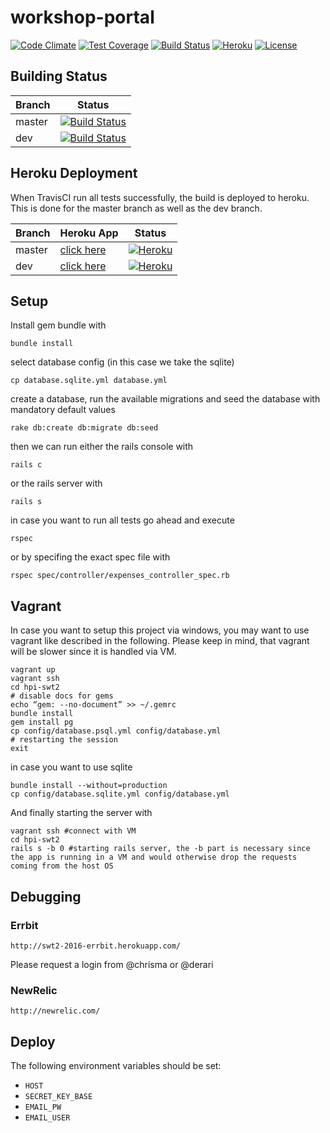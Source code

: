 # workshop-portal

[![Code Climate](https://codeclimate.com/github/hpi-swt2/workshop-portal/badges/gpa.svg)](https://codeclimate.com/github/hpi-swt2/workshop-portal)
[![Test Coverage](https://codeclimate.com/github/hpi-swt2/workshop-portal/badges/coverage.svg)](https://codeclimate.com/github/hpi-swt2/workshop-portal/coverage)
[![Build Status](https://travis-ci.org/hpi-swt2/workshop-portal.svg?branch=dev)](https://travis-ci.org/hpi-swt2/workshop-portal)
[![Heroku](https://heroku-badge.herokuapp.com/?app=workshop-portal)](http://workshop-portal.herokuapp.com/)
[![License](http://img.shields.io/badge/license-AGPL-blue.svg)](https://github.com/hpi-swt2/workshop-portal/blob/master/LICENSE)

## Building Status

Branch      | Status
----------- | ----------
master  | [![Build Status](https://travis-ci.org/hpi-swt2/workshop-portal.svg?branch=master)](https://travis-ci.org/hpi-swt2/wprkshop-portal)
dev  | [![Build Status](https://travis-ci.org/hpi-swt2/workshop-portal.svg?branch=dev)](https://travis-ci.org/hpi-swt2/workshop-portal)

## Heroku Deployment

When TravisCI run all tests successfully, the build is deployed to heroku. This is done for the master branch as well as the dev branch.

Branch      | Heroku App | Status
----------- | ---------- | ----------
master  |  [click here](http://workshop-portal.herokuapp.com/)  | [![Heroku](https://heroku-badge.herokuapp.com/?app=workshop-portal)](http://workshop-portal.herokuapp.com/)
dev  |  [click here](http://workshop-portal-dev.herokuapp.com/)  | [![Heroku](https://heroku-badge.herokuapp.com/?app=workshop-portal-dev)](http://workshop-portal-dev.herokuapp.com/)

## Setup

Install gem bundle with

```bundle install```

select database config (in this case we take the sqlite)

```cp database.sqlite.yml database.yml```

create a database, run the available migrations and seed the database with mandatory default values

```rake db:create db:migrate db:seed```

then we can run either the rails console with

```rails c```

or the rails server with

```rails s```

in case you want to run all tests go ahead and execute

```rspec ```

or by specifing the exact spec file with

```rspec spec/controller/expenses_controller_spec.rb```

## Vagrant

In case you want to setup this project via windows, you may want to use vagrant like described in the following. Please keep in mind, that vagrant will be slower since it is handled via VM.

```
vagrant up
vagrant ssh
cd hpi-swt2
# disable docs for gems
echo “gem: --no-document” >> ~/.gemrc
bundle install
gem install pg
cp config/database.psql.yml config/database.yml
# restarting the session
exit
```

in case you want to use sqlite

```
bundle install --without=production
cp config/database.sqlite.yml config/database.yml
```

And finally starting the server with

```
vagrant ssh #connect with VM
cd hpi-swt2
rails s -b 0 #starting rails server, the -b part is necessary since the app is running in a VM and would otherwise drop the requests coming from the host OS
```

## Debugging

### Errbit
```
http://swt2-2016-errbit.herokuapp.com/
```

Please request a login from @chrisma or @derari

### NewRelic
```
http://newrelic.com/
```

## Deploy

The following environment variables should be set:

* `HOST`
* `SECRET_KEY_BASE`
* `EMAIL_PW`
* `EMAIL_USER`
